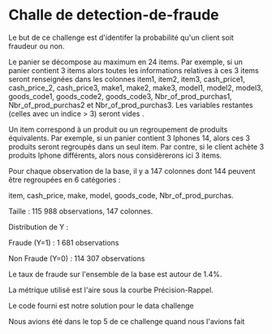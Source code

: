 # Challe de detection-de-fraude

Le but de ce challenge est d'identifer la probabilité qu'un client soit fraudeur ou non. 

Le panier se décompose au maximum en 24 items. Par exemple, si un panier contient 3 items alors toutes les informations relatives à ces 3 items seront renseignées dans les colonnes item1, item2, item3, cash_price1, cash_price_2, cash_price3, make1, make2, make3, model1, model2, model3, goods_code1, goods_code2, goods_code3, Nbr_of_prod_purchas1, Nbr_of_prod_purchas2 et Nbr_of_prod_purchas3. Les variables restantes (celles avec un indice > 3) seront vides .

Un item correspond à un produit ou un regroupement de produits équivalents. Par exemple, si un panier contient 3 Iphones 14, alors ces 3 produits seront regroupés dans un seul item. Par contre, si le client achète 3 produits Iphone différents, alors nous considèrerons ici 3 items.

Pour chaque observation de la base, il y a 147 colonnes dont 144 peuvent être regroupées en 6 catégories :

item, cash_price, make, model, goods_code, Nbr_of_prod_purchas.

Taille : 115 988 observations, 147 colonnes.

Distribution de Y :

Fraude (Y=1) : 1 681 observations

Non Fraude (Y=0) : 114 307 observations

Le taux de fraude sur l'ensemble de la base est autour de 1.4%.

La métrique utilisé est l'aire sous la courbe Précision-Rappel.

Le code fourni est notre solution pour le data challenge 

Nous avions été dans le top 5 de ce challenge quand nous l'avions fait 
